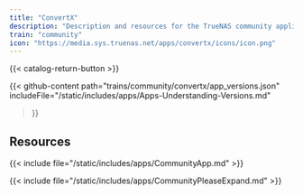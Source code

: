 ```yaml
---
title: "ConvertX"
description: "Description and resources for the TrueNAS community application called ConvertX."
train: "community"
icon: "https://media.sys.truenas.net/apps/convertx/icons/icon.png"
---
```


{{< catalog-return-button >}}

{{< github-content 
    path="trains/community/convertx/app_versions.json"
	includeFile="/static/includes/apps/Apps-Understanding-Versions.md"
>}}

## Resources

{{< include file="/static/includes/apps/CommunityApp.md" >}}

{{< include file="/static/includes/apps/CommunityPleaseExpand.md" >}}
